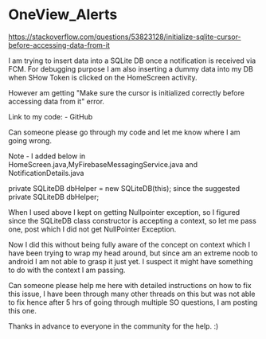 # OneView_Alerts

 https://stackoverflow.com/questions/53823128/initialize-sqlite-cursor-before-accessing-data-from-it

I am trying to insert data into a SQLite DB once a notification is received via FCM. For debugging purpose I am also inserting a dummy data into my DB when SHow Token is clicked on the HomeScreen activity.

However am getting "Make sure the cursor is initialized correctly before accessing data from it" error.

Link to my code: - GitHub

Can someone please go through my code and let me know where I am going wrong.

Note - I added below in HomeScreen.java,MyFirebaseMessagingService.java and NotificationDetails.java

private SQLiteDB dbHelper = new SQLiteDB(this);
since the suggested
private SQLiteDB dbHelper;

When I used above I kept on getting Nullpointer exception, so I figured since the SQLiteDB class constructor is accepting a context, so let me pass one, post which I did not get NullPointer Exception.

Now I did this without being fully aware of the concept on context which I have been trying to wrap my head around, but since am an extreme noob to android I am not able to grasp it just yet. I suspect it might have something to do with the context I am passing.

Can someone please help me here with detailed instructions on how to fix this issue, I have been through many other threads on this but was not able to fix hence after 5 hrs of going through multiple SO questions, I am posting this one.

Thanks in advance to everyone in the community for the help. :)
